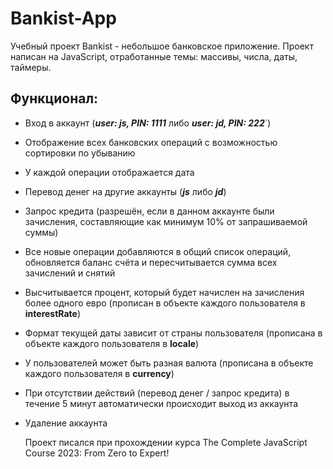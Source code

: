 # Bankist-App
 Учебный проект Bankist - небольшое банковское приложение.
Проект написан на JavaScript, отработанные темы: массивы, числа, даты, таймеры.
## Функционал:
- Вход в аккаунт (***user: js, PIN: 1111*** либо ***user: jd, PIN: 222***`)
- Отображение всех банковских операций с возможностью сортировки по убыванию
- У каждой операции отображается дата
- Перевод денег на другие аккаунты (***js*** либо ***jd***)
- Запрос кредита (разрешён, если в данном аккаунте были зачисления, составляющие как минимум 10% от запрашиваемой суммы)
- Все новые операции добавляются в общий список операций, обновляется баланс счёта и пересчитывается сумма всех зачислений и снятий
- Высчитывается процент, который будет начислен на зачисления более одного евро (прописан в объекте каждого пользователя в **interestRate**)
- Формат текущей даты зависит от страны пользователя (прописана в объекте каждого пользователя в **locale**)
- У пользователей может быть разная валюта (прописана в объекте каждого пользователя в **currency**)
- При отсутствии действий (перевод денег / запрос кредита) в течение 5 минут автоматически происходит выход из аккаунта
- Удаление аккаунта

  Проект писался при прохождении курса The Complete JavaScript Course 2023: From Zero to Expert!
